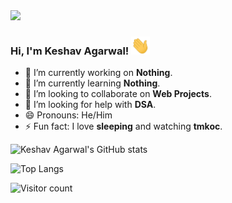<img src="https://miro.medium.com/max/1360/1*IRGHmiGsa16stedQvIaZfw.gif">

### Hi, I'm Keshav Agarwal! <img src="https://github.com/ABSphreak/ABSphreak/blob/master/gifs/Hi.gif" width="30px">


- 🔭 I’m currently working on **Nothing**.
- 🌱 I’m currently learning **Nothing**.
- 👯 I’m looking to collaborate on **Web Projects**.
- 🤔 I’m looking for help with **DSA**.
- 😄 Pronouns: He/Him
- ⚡ Fun fact: I love **sleeping** and watching **tmkoc**.

![Keshav Agarwal's GitHub stats](https://github-readme-stats.vercel.app/api?username=The-Keshav-Agarwal&count_private=true&show_icons=true&theme=radical)

![Top Langs](https://github-readme-stats.vercel.app/api/top-langs/?username=The-Keshav-Agarwal&layout=compact&count_private=true&langs_count=5&theme=radical)


![Visitor count](https://visitor-badge.laobi.icu/badge?page_id=The-Keshav-Agarwal.The-Keshav-Agarwal)
